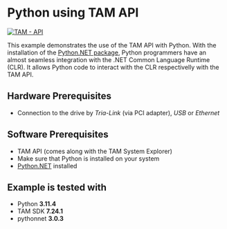 # Python using TAM API

[![TAM - API](https://img.shields.io/static/v1?label=TAM&message=API&color=b51839)](https://www.triamec.com/en/tam-api.html)

This example demonstrates the use of the TAM API with Python.
With the installation of the [Python.NET package](https://pypi.org/project/pythonnet/), Python programmers have an almost seamless integration with the .NET Common Language Runtime (CLR).
It allows Python code to interact with the CLR respectivelly with the TAM API.

## Hardware Prerequisites
- Connection to the drive by *Tria-Link* (via PCI adapter), *USB* or *Ethernet*

## Software Prerequisites
- TAM API (comes along with the TAM System Explorer)
- Make sure that Python is installed on your system
- [Python.NET](https://pypi.org/project/pythonnet/) installed

## Example is tested with
- Python **3.11.4**
- TAM SDK **7.24.1**
- pythonnet **3.0.3**
